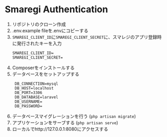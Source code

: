 # Smaregi Authentication

1. リポジトリのクローン作成
2. .env.example fileを.envにコピーする
3. `SMAREGI_CLIENT_ID`に`SMAREGI_CLIENT_SECRET`に、スマレジのアプリ登録時に発行されたキーを入力
    ```
    SMAREGI_CLIENT_ID=
    SMAREGI_CLIENT_SECRET=
    ```
4. Composerをインストールする
5. データベースをセットアップする
   ```
    DB_CONNECTION=mysql
    DB_HOST=localhost
    DB_PORT=3306
    DB_DATABASE=laravel
    DB_USERNAME=
    DB_PASSWORD=
    ```
6. データベースマイグレーションを行う (`php artisan migrate`)
7. アプリケーションをサーブする (`php artisan serve`)
8. ローカルでhttp://127.0.0.1:8080にアクセスする
